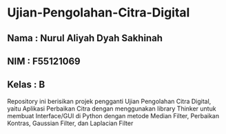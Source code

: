# Ujian-Pengolahan-Citra-Digital
## Nama : Nurul Aliyah Dyah Sakhinah
## NIM : F55121069
## Kelas : B

Repository ini berisikan projek pengganti Ujian Pengolahan Citra Digital, yaitu Aplikasi Perbaikan Citra dengan menggunakan library Thinker untuk membuat Interface/GUI di Python dengan metode Median Filter, Perbaikan Kontras, Gaussian Filter, dan Laplacian Filter
